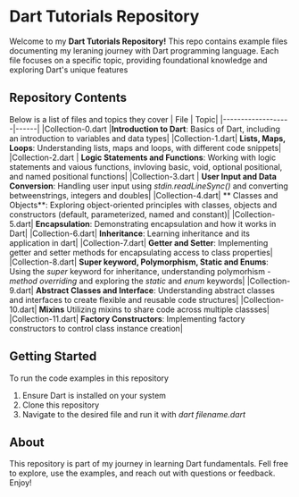 # Dart Tutorials Repository
Welcome to my **Dart Tutorials Repository!** This repo contains example files documenting my leraning journey with Dart programming language. Each file focuses on a specific topic, providing foundational knowledge and exploring Dart's unique features

## Repository Contents
Below is a list of files and topics they cover
| File              | Topic|
|-------------------|------|
|Collection-0.dart  |**Introduction to Dart**: Basics of Dart, including an introduction to variables and data types|
|Collection-1.dart| **Lists, Maps, Loops**: Understanding lists, maps and loops, with different code snippets|
|Collection-2.dart | **Logic Statements and Functions**: Working with logic statements and vaious functions, invloving basic, void, optional positional, and named positional functions|
|Collection-3.dart | **User Input and Data Conversion**: Handling user input using *stdin.readLineSync()* and converting betweenstrings, integers and doubles|
|Collection-4.dart| ** Classes and Objects**: Exploring object-oriented principles with classes, objects and constructors (default, parameterized, named  and constant)|
|Collection-5.dart| **Encapsulation**: Demonstrating encapsulation and how it works in Dart|
|Collection-6.dart| **Inheritance**: Learning inheritance and its application in dart|
|Collection-7.dart| **Getter and Setter**: Implementing getter and setter methods for encapsulating access to class properties|
|Collection-8.dart| **Super keyword, Polymorphism, Static and Enums**: Using the *super* keyword for inheritance, understanding polymorhism - *method overriding* and exploring the *static* and *enum* keywords|
|Collection-9.dart| **Abstract Classes and Interface**: Understanding abstract classes and interfaces to create flexible and reusable code structures|
|Collection-10.dart| **Mixins** Utilizing mixins to share code across multiple classses|
|Collection-11.dart| **Factory Constructors**: Implementing factory constructors to control class instance creation|

## Getting Started
To run the code examples in this repository
1. Ensure Dart is installed on your system
2. Clone this repository
3. Navigate to the desired file and run it with *dart filename.dart*

## About 
This repository is part of my journey in learning Dart fundamentals. Fell free to explore, use the examples, and reach out with questions or feedback. Enjoy!

